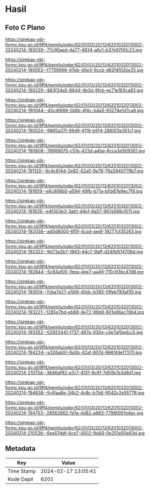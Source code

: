 # Hasil

## Foto C Plano

https://sirekap-obj-formc.kpu.go.id/9ff4/pemilu/pdpr/62/01/03/20/13/6201032013002-20240214-185039--77c90aed-da77-4834-a6c1-b37e97f41c23.jpg

https://sirekap-obj-formc.kpu.go.id/9ff4/pemilu/pdpr/62/01/03/20/13/6201032013002-20240214-185053--f7759999-47eb-49e3-9ccb-d82f4f02be25.jpg

https://sirekap-obj-formc.kpu.go.id/9ff4/pemilu/pdpr/62/01/03/20/13/6201032013002-20240214-190229--883f34a5-8644-4b3d-9fcb-ec71e183ca93.jpg

https://sirekap-obj-formc.kpu.go.id/9ff4/pemilu/pdpr/62/01/03/20/13/6201032013002-20240214-190044--45cdf689-2b8b-4f4c-b4a5-93274e1d7ca8.jpg

https://sirekap-obj-formc.kpu.go.id/9ff4/pemilu/pdpr/62/01/03/20/13/6201032013002-20240214-190524--9865a37f-99d9-4119-b914-2860f3e351c1.jpg

https://sirekap-obj-formc.kpu.go.id/9ff4/pemilu/pdpr/62/01/03/20/13/6201032013002-20240214-190808--76669075-c51b-423d-a4be-8cca3e509381.jpg

https://sirekap-obj-formc.kpu.go.id/9ff4/pemilu/pdpr/62/01/03/20/13/6201032013002-20240214-191120--9c4c8144-2e82-42a0-9e78-76a3940779b7.jpg

https://sirekap-obj-formc.kpu.go.id/9ff4/pemilu/pdpr/62/01/03/20/13/6201032013002-20240214-191659--e6c806b0-a594-49fb-b71a-b0b87e9ec7f8.jpg

https://sirekap-obj-formc.kpu.go.id/9ff4/pemilu/pdpr/62/01/03/20/13/6201032013002-20240214-191835--e4f303e3-3ab1-44cf-8a57-967a598c1011.jpg

https://sirekap-obj-formc.kpu.go.id/9ff4/pemilu/pdpr/62/01/03/20/13/6201032013002-20240214-192036--ad0d8000-6f5f-4cad-aedf-19277cf35263.jpg

https://sirekap-obj-formc.kpu.go.id/9ff4/pemilu/pdpr/62/01/03/20/13/6201032013002-20240214-192322--9d73a2b7-1843-44c7-9aff-d249d514706d.jpg

https://sirekap-obj-formc.kpu.go.id/9ff4/pemilu/pdpr/62/01/03/20/13/6201032013002-20240214-192844--5c84af05-7eea-4ee7-aa49-710c93bc47d8.jpg

https://sirekap-obj-formc.kpu.go.id/9ff4/pemilu/pdpr/62/01/03/20/13/6201032013002-20240214-193014--7cba7e27-e569-40dc-b365-0ffeb783af35.jpg

https://sirekap-obj-formc.kpu.go.id/9ff4/pemilu/pdpr/62/01/03/20/13/6201032013002-20240214-193221--1285e7bd-eb88-4e72-96b9-801a96ac76b4.jpg

https://sirekap-obj-formc.kpu.go.id/9ff4/pemilu/pdpr/62/01/03/20/13/6201032013002-20240214-193352--02922441-f737-467a-930e-c4e7af0edcc5.jpg

https://sirekap-obj-formc.kpu.go.id/9ff4/pemilu/pdpr/62/01/03/20/13/6201032013002-20240214-194234--a326ab51-6a5b-42af-807d-9665fdef7370.jpg

https://sirekap-obj-formc.kpu.go.id/9ff4/pemilu/pdpr/62/01/03/20/13/6201032013002-20240214-210754--3646af92-a7c7-4131-9c91-7d50b7e3d8d1.jpg

https://sirekap-obj-formc.kpu.go.id/9ff4/pemilu/pdpr/62/01/03/20/13/6201032013002-20240214-194638--fc4faa8e-34b2-4c8c-b7b6-9042c2e55778.jpg

https://sirekap-obj-formc.kpu.go.id/9ff4/pemilu/pdpr/62/01/03/20/13/6201032013002-20240214-194753--28562662-fd1a-4d82-a963-7798f097e4ec.jpg

https://sirekap-obj-formc.kpu.go.id/9ff4/pemilu/pdpr/62/01/03/20/13/6201032013002-20240214-210536--6ea57ddf-4ce7-4502-9d49-0e251e50e83d.jpg


## Metadata

| Key        | Value               |
| ---------- | ------------------- |
| Time Stamp | 2024-02-17 13:05:41 |
| Kode Dapil | 6201                |



